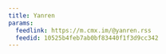 ```yaml
---
title: Yanren
params:
  feedlink: https://m.cmx.im/@yanren.rss
  feedid: 10525b4feb7ab0bf83440f1f3d9cc342
---
```

